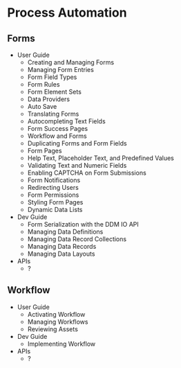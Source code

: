 # Process Automation

## Forms

- User Guide
    * Creating and Managing Forms
    * Managing Form Entries
    * Form Field Types
    * Form Rules
    * Form Element Sets
    * Data Providers
    * Auto Save
    * Translating Forms
    * Autocompleting Text Fields
    * Form Success Pages
    * Workflow and Forms
    * Duplicating Forms and Form Fields
    * Form Pages
    * Help Text, Placeholder Text, and Predefined Values
    * Validating Text and Numeric Fields
    * Enabling CAPTCHA on Form Submissions
    * Form Notifications
    * Redirecting Users
    * Form Permissions
    * Styling Form Pages
    * Dynamic Data Lists
- Dev Guide
    * Form Serialization with the DDM IO API
    * Managing Data Definitions
    * Managing Data Record Collections
    * Managing Data Records
    * Managing Data Layouts
- APIs
    * ?

## Workflow

- User Guide
    * Activating Workflow
    * Managing Workflows
    * Reviewing Assets
- Dev Guide
    * Implementing Workflow
- APIs
    * ?
